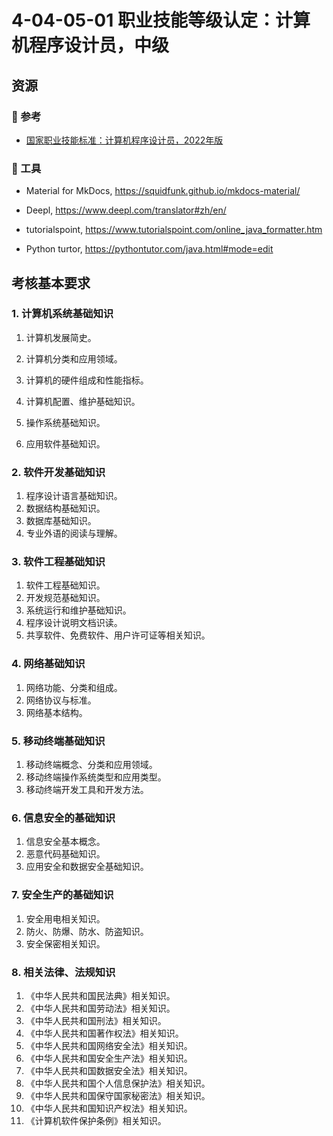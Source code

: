 # 4-04-05-01 职业技能等级认定：计算机程序设计员，中级

## 资源

### 📖 参考

-   [国家职业技能标准：计算机程序设计员，2022年版](https://www.abc.edu.cn/jxjyyshpxxy/upload/files/2023/4/2417283801.pdf)

### 🔧 工具

-   Material for MkDocs, <https://squidfunk.github.io/mkdocs-material/>
-   Deepl, <https://www.deepl.com/translator#zh/en/>
-   tutorialspoint, <https://www.tutorialspoint.com/online_java_formatter.htm>

-   Python turtor, <https://pythontutor.com/java.html#mode=edit>

## 考核基本要求

### 1. 计算机系统基础知识

1.   计算机发展简史。

2.   计算机分类和应用领域。

3.   计算机的硬件组成和性能指标。

4.   计算机配置、维护基础知识。

5.   操作系统基础知识。

6.   应用软件基础知识。

### 2. 软件开发基础知识

1.   程序设计语言基础知识。
2.   数据结构基础知识。
3.   数据库基础知识。
4.   专业外语的阅读与理解。

### 3. 软件工程基础知识

1.   软件工程基础知识。
2.   开发规范基础知识。
3.   系统运行和维护基础知识。
4.   程序设计说明文档识读。
5.   共享软件、免费软件、用户许可证等相关知识。

### 4. 网络基础知识

1.   网络功能、分类和组成。
2.   网络协议与标准。
3.   网络基本结构。

### 5. 移动终端基础知识

1.   移动终端概念、分类和应用领域。
2.   移动终端操作系统类型和应用类型。
3.   移动终端开发工具和开发方法。

### 6. 信息安全的基础知识

1.   信息安全基本概念。
2.   恶意代码基础知识。
3.   应用安全和数据安全基础知识。

### 7. 安全生产的基础知识

1.   安全用电相关知识。
2.   防火、防爆、防水、防盗知识。
3.   安全保密相关知识。

### 8. 相关法律、法规知识

1.   《中华人民共和国民法典》相关知识。
2.   《中华人民共和国劳动法》相关知识。
3.   《中华人民共和国刑法》相关知识。
4.   《中华人民共和国著作权法》相关知识。
5.   《中华人民共和国网络安全法》相关知识。
6.   《中华人民共和国安全生产法》相关知识。
7.   《中华人民共和国数据安全法》相关知识。
8.   《中华人民共和国个人信息保护法》相关知识。
9.   《中华人民共和国保守国家秘密法》相关知识。
10.   《中华人民共和国知识产权法》相关知识。
11.   《计算机软件保护条例》相关知识。